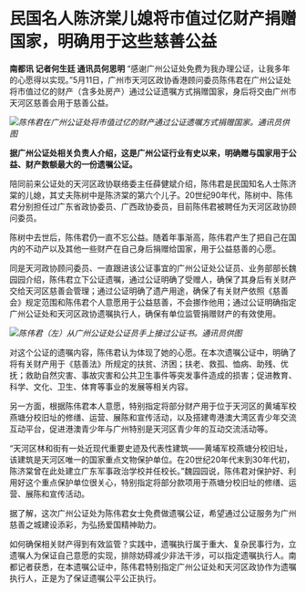 # 民国名人陈济棠儿媳将市值过亿财产捐赠国家，明确用于这些慈善公益

**南都讯 记者何生廷 通讯员何思明**
“感谢广州公证处免费为我办理公证，让我多年的心愿得以实现。”5月11日，广州市天河区政协香港顾问委员陈伟君在广州公证处将市值过亿的财产（含多处房产）通过公证遗嘱方式捐赠国家，身后将交由广州市天河区慈善会用于慈善公益。

![](https://inews.gtimg.com/om_bt/OU-M-xqYx3OMp9b2w1BFEwQvnywI35Ewiw6QaNaJoNAyUAA/1000)_陈伟君在广州公证处将市值过亿的财产通过公证遗嘱方式捐赠国家。通讯员供图_

**据广州公证处相关负责人介绍，这是广州公证行业有史以来，明确赠与国家用于公益、财产数额最大的一份遗嘱公证。**

陪同前来公证处的天河区政协联络委主任薛健斌介绍，陈伟君是民国知名人士陈济棠的儿媳，其丈夫陈树中是陈济棠的第六个儿子。20世纪90年代，陈树中、陈伟君分别担任过广东省政协委员、广西政协委员，目前陈伟君被聘任为天河区政协顾问委员。

陈树中去世后，陈伟君仍一直不忘公益。随着年事渐高，陈伟君产生了把自己在国内的不动产以及其他一些财产在自己身后捐赠给国家，用于公益慈善的心愿。

同是天河政协顾问委员、一直跟进该公证事宜的广州公证处公证员、业务部部长魏园园介绍，陈伟君立下公证遗嘱，通过公证明确了受赠人，确保了其身后有关财产交给天河区慈善会管理；通过公证明确了遗产用途，确保了有关财产依照《慈善会》规定范围和陈伟君个人意愿用于公益慈善，不会挪作他用；通过公证明确指定广州公证处和天河区政协遗嘱执行人，确保有单位监管捐赠财产的有效使用。

![](https://inews.gtimg.com/om_bt/O4hPwYHtDO0b_P9PRh_-M_CyedaRu-J7Ea_v4P7Rsj-HQAA/1000)_陈伟君（左）从广州公证处公证员手上接过公证书。通讯员供图_

对这个公证的遗嘱内容，陈伟君认为体现了她的心愿。在本次遗嘱公证中，明确了将有关财产用于《慈善法》所规定的扶贫、济困；扶老、救孤、恤病、助残、优抚；救助自然灾害、事故灾害和公共卫生事件等突发事件造成的损害；促进教育、科学、文化、卫生、体育等事业的发展等相关内容。

另一方面，根据陈伟君本人意愿，特别指定将部分财产用于位于天河区的黄埔军校燕塘分校旧址的修缮、运营、展陈和宣传活动，以及搭建粤港澳大湾区青少年交流互动平台，促进港澳青少年与广州特别是天河区青少年的互动交流活动等。

“天河区林和街有一处近现代重要史迹及代表性建筑——黄埔军校燕塘分校旧址，该建筑是天河区唯一的国家重点文物保护单位。在20世纪20年代末到30年代初，陈济棠曾在此处建立广东军事政治学校并任校长。”魏园园说，陈伟君对保护好、利用好这个重点保护单位很关心，特别指定将部分款项用于燕塘分校旧址的修缮、运营、展陈和宣传活动。

据了解，这次广州公证处为陈伟君女士免费做遗嘱公证，希望通过公证服务为广州慈善之城建设添彩，为弘扬爱国精神助力。

如何确保相关财产得到有效监管？实践中，遗嘱执行属于重大、复杂民事行为，立遗嘱人为保证自己意愿的实现，排除妨碍减少非法干涉，可以指定遗嘱执行人。南都记者获悉，在本遗嘱公证中，陈伟君特别指定广州公证处和天河区政协作为遗嘱执行人，正是为了保证遗嘱公平公正执行。

